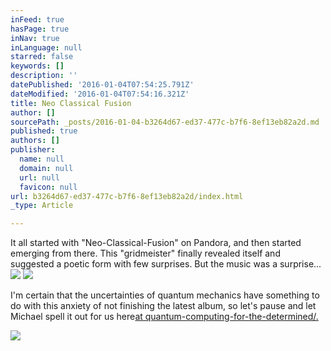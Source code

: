 ```yaml
---
inFeed: true
hasPage: true
inNav: true
inLanguage: null
starred: false
keywords: []
description: ''
datePublished: '2016-01-04T07:54:25.791Z'
dateModified: '2016-01-04T07:54:16.321Z'
title: Neo Classical Fusion
author: []
sourcePath: _posts/2016-01-04-b3264d67-ed37-477c-b7f6-8ef13eb82a2d.md
published: true
authors: []
publisher:
  name: null
  domain: null
  url: null
  favicon: null
url: b3264d67-ed37-477c-b7f6-8ef13eb82a2d/index.html
_type: Article

---
```

It all started with "Neo-Classical-Fusion" on Pandora, and then started emerging from there.  This "gridmeister" finally revealed itself and suggested a poetic form with few surprises. But the music was a surprise...
![](https://the-grid-user-content.s3-us-west-2.amazonaws.com/584b366e-dffa-41d7-a23f-118e553f67dd.png)
![](https://the-grid-user-content.s3-us-west-2.amazonaws.com/2de0e19b-7d9f-40df-a541-49d9a3976d74.jpg)

I'm certain that the uncertainties of quantum mechanics have something to do with this anxiety of not finishing the latest album, so let's pause and let Michael spell it out for us here[at quantum-computing-for-the-determined/.  ][0]

[][0]
![](https://the-grid-user-content.s3-us-west-2.amazonaws.com/167baf0f-4c67-496b-af32-4c69404e7da7.png)

[0]: http://michaelnielsen.org/blog/quantum-computing-for-the-determined/